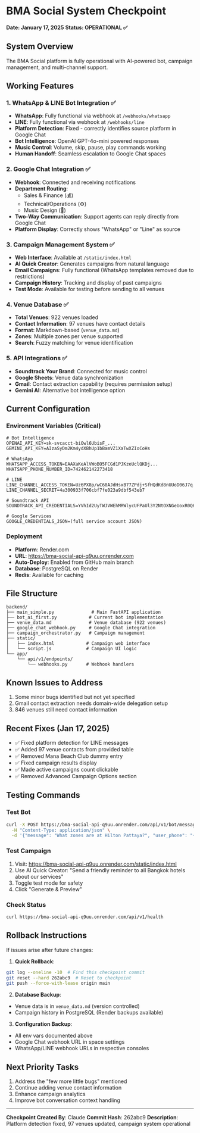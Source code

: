 # BMA Social System Checkpoint
**Date: January 17, 2025**
**Status: OPERATIONAL ✅**

## System Overview
The BMA Social platform is fully operational with AI-powered bot, campaign management, and multi-channel support.

## Working Features

### 1. WhatsApp & LINE Bot Integration ✅
- **WhatsApp**: Fully functional via webhook at `/webhooks/whatsapp`
- **LINE**: Fully functional via webhook at `/webhooks/line`
- **Platform Detection**: Fixed - correctly identifies source platform in Google Chat
- **Bot Intelligence**: OpenAI GPT-4o-mini powered responses
- **Music Control**: Volume, skip, pause, play commands working
- **Human Handoff**: Seamless escalation to Google Chat spaces

### 2. Google Chat Integration ✅
- **Webhook**: Connected and receiving notifications
- **Department Routing**:
  - Sales & Finance (💰)
  - Technical/Operations (⚙️)
  - Music Design (🎨)
- **Two-Way Communication**: Support agents can reply directly from Google Chat
- **Platform Display**: Correctly shows "WhatsApp" or "Line" as source

### 3. Campaign Management System ✅
- **Web Interface**: Available at `/static/index.html`
- **AI Quick Creator**: Generates campaigns from natural language
- **Email Campaigns**: Fully functional (WhatsApp templates removed due to restrictions)
- **Campaign History**: Tracking and display of past campaigns
- **Test Mode**: Available for testing before sending to all venues

### 4. Venue Database ✅
- **Total Venues**: 922 venues loaded
- **Contact Information**: 97 venues have contact details
- **Format**: Markdown-based (`venue_data.md`)
- **Zones**: Multiple zones per venue supported
- **Search**: Fuzzy matching for venue identification

### 5. API Integrations ✅
- **Soundtrack Your Brand**: Connected for music control
- **Google Sheets**: Venue data synchronization
- **Gmail**: Contact extraction capability (requires permission setup)
- **Gemini AI**: Alternative bot intelligence option

## Current Configuration

### Environment Variables (Critical)
```
# Bot Intelligence
OPENAI_API_KEY=sk-svcacct-biOwl6UbisF_...
GEMINI_API_KEY=AIzaSyDm2Km4ydXBhUp1bBamVZ1XaTwXZIoCoHs

# WhatsApp
WHATSAPP_ACCESS_TOKEN=EAAXaKeAlVWoBO5FCGd1PJKzeUclQKDj...
WHATSAPP_PHONE_NUMBER_ID=742462142273418

# LINE
LINE_CHANNEL_ACCESS_TOKEN=Uz6PX8p/wC68AJdHsxB77ZPdj+SfHQdKd8nUUoD06J7q...
LINE_CHANNEL_SECRET=4a300933f706cbf7fe023a9dbf543eb7

# Soundtrack API
SOUNDTRACK_API_CREDENTIALS=YVhId2UyTWJVWEhMRWlycUFPaUl3Y2NtOXNGeUoxR0Q6...

# Google Services
GOOGLE_CREDENTIALS_JSON=(full service account JSON)
```

### Deployment
- **Platform**: Render.com
- **URL**: https://bma-social-api-q9uu.onrender.com
- **Auto-Deploy**: Enabled from GitHub main branch
- **Database**: PostgreSQL on Render
- **Redis**: Available for caching

## File Structure
```
backend/
├── main_simple.py              # Main FastAPI application
├── bot_ai_first.py            # Current bot implementation
├── venue_data.md              # Venue database (922 venues)
├── google_chat_webhook.py     # Google Chat integration
├── campaign_orchestrator.py   # Campaign management
├── static/
│   ├── index.html            # Campaign web interface
│   └── script.js             # Campaign UI logic
└── app/
    └── api/v1/endpoints/
        └── webhooks.py       # Webhook handlers
```

## Known Issues to Address
1. Some minor bugs identified but not yet specified
2. Gmail contact extraction needs domain-wide delegation setup
3. 846 venues still need contact information

## Recent Fixes (Jan 17, 2025)
- ✅ Fixed platform detection for LINE messages
- ✅ Added 97 venue contacts from provided table
- ✅ Removed Mana Beach Club dummy entry
- ✅ Fixed campaign results display
- ✅ Made active campaigns count clickable
- ✅ Removed Advanced Campaign Options section

## Testing Commands

### Test Bot
```bash
curl -X POST https://bma-social-api-q9uu.onrender.com/api/v1/bot/message \
  -H "Content-Type: application/json" \
  -d '{"message": "What zones are at Hilton Pattaya?", "user_phone": "+66123456789"}'
```

### Test Campaign
1. Visit: https://bma-social-api-q9uu.onrender.com/static/index.html
2. Use AI Quick Creator: "Send a friendly reminder to all Bangkok hotels about our services"
3. Toggle test mode for safety
4. Click "Generate & Preview"

### Check Status
```bash
curl https://bma-social-api-q9uu.onrender.com/api/v1/health
```

## Rollback Instructions
If issues arise after future changes:

1. **Quick Rollback**:
```bash
git log --oneline -10  # Find this checkpoint commit
git reset --hard 262abc9  # Reset to checkpoint
git push --force-with-lease origin main
```

2. **Database Backup**:
- Venue data is in `venue_data.md` (version controlled)
- Campaign history in PostgreSQL (Render backups available)

3. **Configuration Backup**:
- All env vars documented above
- Google Chat webhook URL in space settings
- WhatsApp/LINE webhook URLs in respective consoles

## Next Priority Tasks
1. Address the "few more little bugs" mentioned
2. Continue adding venue contact information
3. Enhance campaign analytics
4. Improve bot conversation context handling

---
**Checkpoint Created By**: Claude
**Commit Hash**: 262abc9
**Description**: Platform detection fixed, 97 venues updated, campaign system operational